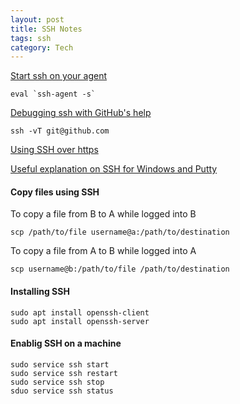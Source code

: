 ```yaml
---
layout: post
title: SSH Notes
tags: ssh
category: Tech
---
```

[Start ssh on your agent](http://stackoverflow.com/questions/17846529/could-not-open-a-connection-to-your-authentication-agent)

~~~
eval `ssh-agent -s`
~~~

[Debugging ssh with GitHub's help](https://help.github.com/articles/error-permission-denied-publickey)

~~~
ssh -vT git@github.com
~~~

[Using SSH over https](https://help.github.com/articles/using-ssh-over-the-https-port)

[Useful explanation on SSH for Windows and Putty](http://support.suso.com/supki/SSH_Tutorial_for_Windows)

#### Copy files using SSH ####

To copy a file from B to A while logged into B

~~~
scp /path/to/file username@a:/path/to/destination
~~~

To copy a file from A to B while logged into A

~~~
scp username@b:/path/to/file /path/to/destination
~~~

#### Installing SSH ####

~~~
sudo apt install openssh-client  
sudo apt install openssh-server
~~~

#### Enablig SSH on a machine ####

~~~
sudo service ssh start
sudo service ssh restart
sudo service ssh stop
sduo service ssh status
~~~
